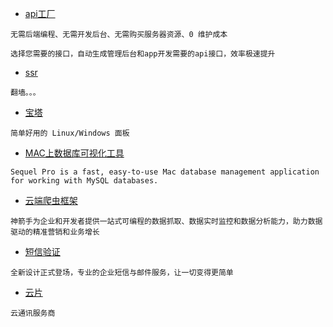* [api工厂](https://www.it120.cc/)

```
无需后端编程、无需开发后台、无需购买服务器资源、0 维护成本

选择您需要的接口，自动生成管理后台和app开发需要的api接口，效率极速提升
```

* [ssr](https://www.xingsu.me)

```
翻墙。。。
```


* [宝塔](http://www.bt.cn/)

```
简单好用的 Linux/Windows 面板
```

* [MAC上数据库可视化工具](https://sequelpro.com/)

```
Sequel Pro is a fast, easy-to-use Mac database management application for working with MySQL databases.
```

* [云端爬虫框架](http://www.shenjian.io)

```
神箭手为企业和开发者提供一站式可编程的数据抓取、数据实时监控和数据分析能力，助力数据驱动的精准营销和业务增长
```

* [短信验证](https://luosimao.com/)

```
全新设计正式登场，专业的企业短信与邮件服务，让一切变得更简单
```

* [云片](https://www.yunpian.com/)

```
云通讯服务商
```
